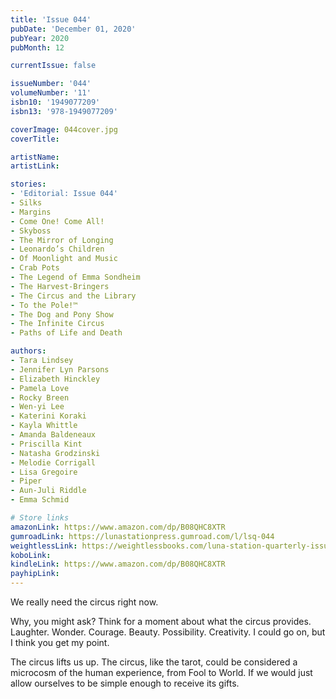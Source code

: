 ```yaml
---
title: 'Issue 044'
pubDate: 'December 01, 2020'
pubYear: 2020
pubMonth: 12

currentIssue: false

issueNumber: '044'
volumeNumber: '11'
isbn10: '1949077209'
isbn13: '978-1949077209'

coverImage: 044cover.jpg
coverTitle: 

artistName: 
artistLink: 

stories:
- 'Editorial: Issue 044'
- Silks
- Margins
- Come One! Come All!
- Skyboss
- The Mirror of Longing
- Leonardo’s Children
- Of Moonlight and Music
- Crab Pots
- The Legend of Emma Sondheim
- The Harvest-Bringers
- The Circus and the Library
- To the Pole!™
- The Dog and Pony Show
- The Infinite Circus
- Paths of Life and Death

authors:
- Tara Lindsey
- Jennifer Lyn Parsons
- Elizabeth Hinckley
- Pamela Love
- Rocky Breen
- Wen-yi Lee
- Katerini Koraki
- Kayla Whittle
- Amanda Baldeneaux
- Priscilla Kint
- Natasha Grodzinski
- Melodie Corrigall
- Lisa Gregoire
- Piper
- Aun-Juli Riddle
- Emma Schmid

# Store links
amazonLink: https://www.amazon.com/dp/B08QHC8XTR
gumroadLink: https://lunastationpress.gumroad.com/l/lsq-044
weightlessLink: https://weightlessbooks.com/luna-station-quarterly-issue-044/
koboLink: 
kindleLink: https://www.amazon.com/dp/B08QHC8XTR
payhipLink: 
---
```


<p class="p1">We really need the circus right now.</p> <p class="p1">Why, you might ask? Think for a moment about what the circus provides. Laughter. Wonder. Courage. Beauty. Possibility. Creativity. I could go on, but I think you get my point.</p> <p class="p1">The circus lifts us up. The circus, like the tarot, could be considered a microcosm of the human experience, from Fool to World. If we would just allow ourselves to be simple enough to receive its gifts.</p>
